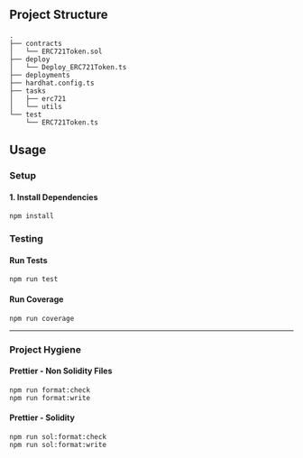 
## Project Structure

```text
.
├── contracts
│   └── ERC721Token.sol
├── deploy
│   └── Deploy_ERC721Token.ts
├── deployments
├── hardhat.config.ts
├── tasks
│   ├── erc721
│   └── utils
└── test
    └── ERC721Token.ts
```

## Usage

### Setup

#### 1. Install Dependencies

```shell
npm install
```

### Testing

#### Run Tests

```shell
npm run test
```

#### Run Coverage

```shell
npm run coverage
```

---

### Project Hygiene

#### Prettier - Non Solidity Files

```shell
npm run format:check
npm run format:write
```

#### Prettier - Solidity

```shell
npm run sol:format:check
npm run sol:format:write
```
